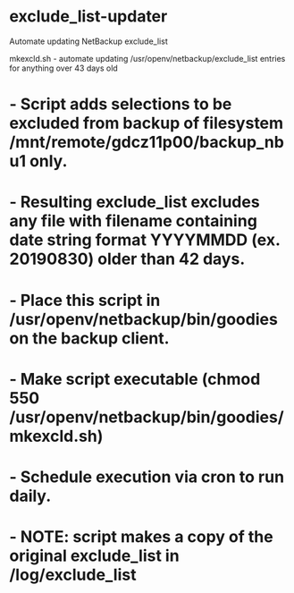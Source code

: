 # exclude_list-updater
Automate updating NetBackup exclude_list

mkexcld.sh - automate updating /usr/openv/netbackup/exclude_list entries for anything over 43 days old
#
# - Script adds selections to be excluded from backup of filesystem /mnt/remote/gdcz11p00/backup_nbu1 only.
# - Resulting exclude_list excludes any file with filename containing date string format YYYYMMDD (ex. 20190830) older than 42 days.
#
# - Place this script in /usr/openv/netbackup/bin/goodies on the backup client.
# - Make script executable (chmod 550 /usr/openv/netbackup/bin/goodies/mkexcld.sh)
# - Schedule execution via cron to run daily.
# - NOTE: script makes a copy of the original exclude_list in /log/exclude_list<date>
